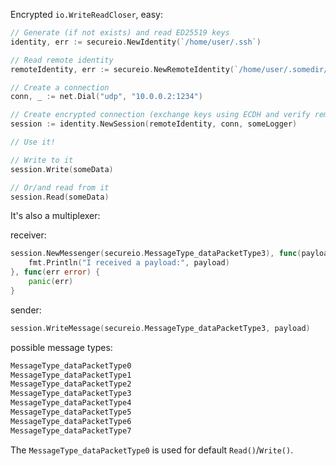 Encrypted `io.WriteReadCloser`, easy:

```go
// Generate (if not exists) and read ED25519 keys 
identity, err := secureio.NewIdentity(`/home/user/.ssh`)

// Read remote identity 
remoteIdentity, err := secureio.NewRemoteIdentity(`/home/user/.somedir/remote.pubkey`)

// Create a connection
conn, _ := net.Dial("udp", "10.0.0.2:1234")

// Create encrypted connection (exchange keys using ECDH and verify remote side by Curve25519 signature).
session := identity.NewSession(remoteIdentity, conn, someLogger)

// Use it!

// Write to it
session.Write(someData)

// Or/and read from it
session.Read(someData)
```

It's also a multiplexer:

receiver:
```go
session.NewMessenger(secureio.MessageType_dataPacketType3), func(payload []byte) {
    fmt.Println("I received a payload:", payload)
}, func(err error) {
    panic(err)
}
```

sender:
```go
session.WriteMessage(secureio.MessageType_dataPacketType3, payload)
```

possible message types:
```go
MessageType_dataPacketType0
MessageType_dataPacketType1
MessageType_dataPacketType2
MessageType_dataPacketType3
MessageType_dataPacketType4
MessageType_dataPacketType5
MessageType_dataPacketType6
MessageType_dataPacketType7
```
The `MessageType_dataPacketType0` is used for default `Read()`/`Write()`.
